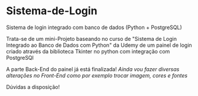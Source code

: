 # Sistema-de-Login
Sistema de login integrado com banco de dados (Python + PostgreSQL)

Trata-se de um mini-Projeto baseando no curso de "Sistema de Login Integrado ao Banco de Dados com Python" da Udemy de um painel de login criado através da biblioteca Tkinter no python com integração com PostgreSQl

A parte Back-End do painel já está finalizada!
*Ainda vou fazer diversas alterações no Front-End como por exemplo trocar imagem, cores e fontes*

Dúvidas a disposição!
